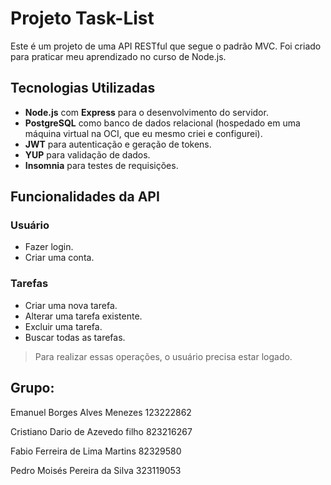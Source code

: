 # Projeto Task-List

Este é um projeto de uma API RESTful que segue o padrão MVC. Foi criado para praticar meu aprendizado no curso de Node.js.

## Tecnologias Utilizadas

- **Node.js** com **Express** para o desenvolvimento do servidor.
- **PostgreSQL** como banco de dados relacional (hospedado em uma máquina virtual na OCI, que eu mesmo criei e configurei).
- **JWT** para autenticação e geração de tokens.
- **YUP** para validação de dados.
- **Insomnia** para testes de requisições.

## Funcionalidades da API

### Usuário
- Fazer login.
- Criar uma conta.


### Tarefas
- Criar uma nova tarefa.
- Alterar uma tarefa existente.
- Excluir uma tarefa.
- Buscar todas as tarefas.

> Para realizar essas operações, o usuário precisa estar logado.

## Grupo:

Emanuel Borges Alves Menezes 123222862

Cristiano Dario de Azevedo filho 823216267

Fabio Ferreira de Lima Martins 82329580

Pedro Moisés Pereira da Silva 323119053

